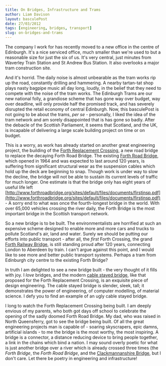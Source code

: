 ```yaml
---
title: On Bridges, Infrastructure and Trams
author: Liam Davison
layout: basculePost
date: 27/03/2012
tags: [engineering, bridges, transport]
slug: on-bridges-and-trams
---
```

The company I work for has recently moved to a new office in the centre of Edinburgh. It's a nice serviced office, much smaller than we're used to but a reasonable size for just the six of us. It's very central, just minutes from Waverley Train Station and St Andrew Bus Station. It also overlooks a major tram construction site.

And it's horrid. The daily noise is almost unbearable as the tram works rip up the road, constantly drilling and hammering. A nearby tartan-tat shop plays nasty bagpipe music all day long, loudly, in the belief that they need to compete with the noise of the tram works. The Edinburgh Trams are our new national folly, a grandiose scheme that has gone way over budget, way over deadline, will only provide half the promised track, and has severely disrupted the retail economy of central Edinburgh. Now, this basculePost is not going to be about the trams, _per se_ - personally, I liked the idea of the tram network and am sorely disappointed that is has gone so badly. After the debacle of the Scottish Parliament, it seems that Scotland, and the UK, is incapable of delivering a large scale building project on time or on budget.

This is a worry, as work has already started on another great engineering project, the building of the [Forth Replacement Crossing](http://www.transportscotland.gov.uk/road/projects/forth-replacement-crossing "Forth Replacement Crossing"), a new road bridge to replace the decaying Forth Road Bridge. The existing [Forth Road Bridge](http://en.wikipedia.org/wiki/Forth_Road_Bridge "The Forth Road Bride (wikipedia)"), which opened in 1964 and was expected to last around 120 years, is suffering from significant structural wear as the suspension cables which hold up the deck are beginning to snap. Though work is under way to slow the decline, the bridge will not be able to sustain its current levels of traffic for much longer. One estimate is that the bridge only has eight years of useful life left [http://www.forthroadbridge.org/sites/default/files/documents/firstinsp.pdf](http://www.forthroadbridge.org/sites/default/files/documents/firstinsp.pdf) - A sorry end to what was once the fourth-longest bridge in the world. With over 65,000 vehicles crossing the river daily, the Forth Bridge is the most important bridge in the Scottish transport network.

So a new bridge is to be built. The environmentalists are horrified at such an expensive scheme designed to enable more and more cars and trucks to pollute Scotland's air, land and water. Surely we should be putting our efforts into public transport - after all, the _first_ Forth Crossing, the grand [Forth Railway Bridge](http://en.wikipedia.org/wiki/Forth_Bridge "The Forth Railway Bridge (wikipedia)"), is still standing proud after 120 years, connecting London to Aberdeen by train. I can't argue against this point, and I would like to see more and better public transport systems. Perhaps a tram from Edinburgh city centre to the existing Forth Bridge?

In truth I am delighted to see a new bridge built - the very thought of it fills with joy. I _love_ bridges, and the modern [cable stayed bridge](http://en.wikipedia.org/wiki/Cable-stayed_bridge "Cable-stayed bridge description from Wikipedia"), like that proposed for the Forth Replacement Crossing, is an exquisite piece of design engineering. The cable stayed bridge is slender, sleek, tall; it demonstrates the power of engineering, of computer modelling, of material science. I defy you to find an example of an ugly cable stayed bridge.

I long to watch the Forth Replacement Crossing being built. I am deeply envious of my parents, who both got days off school to celebrate the opening of the sadly doomed Forth Road Bridge. My dad, who was raised in North Queensferry, got to see the bridge being built. Of all the great engineering projects man is capable of - soaring skyscrapers, epic damns, artificial islands - to me the bridge is the most worthy, the most inspiring. A bridge is a connector, a distance reducing device to bring people together, a link in the chains which bind a nation. I may sound overly poetic for what is just another bridge over a river which is already crossed three times (the _Forth Bridge_, the _Forth Road Bridge_, and the [Clackmannanshire Bridge](href="http://en.wikipedia.org/wiki/Clackmannanshire_Bridge "The Clackmannanshire Bridge (wikipedia)"), but I don't care. Let there be poetry in engineering and infrastructure!
